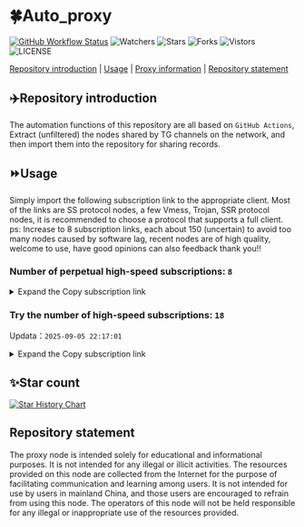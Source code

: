 # 🍀Auto_proxy
[![GitHub Workflow Status](https://img.shields.io/github/actions/workflow/status/PangTouY00/Auto_proxy/main.yml?branch=main)](https://github.com/PangTouY00/Auto_proxy/actions/workflows/main.yml?branch=main) 
![Watchers](https://img.shields.io/github/watchers/w1770946466/Auto_proxy) ![Stars](https://img.shields.io/github/stars/PangTouY00/Auto_proxy) ![Forks](https://img.shields.io/github/forks/w1770946466/Auto_proxy) ![Vistors](https://visitor-badge.laobi.icu/badge?page_id=PangTouY00.Auto_proxy) ![LICENSE](https://img.shields.io/badge/license-CC%20BY--SA%204.0-green.svg)

[Repository introduction](https://github.com/PangTouY00/Auto_proxy#Repositoryintroduction) | [Usage](https://github.com/PangTouY00/Auto_proxy#Usage) | [Proxy information](https://github.com/PangTouY00/Auto_proxy#Proxyinformation) | [Repository statement](https://github.com/PangTouY00/Auto_proxy#Repositorystatement)

## ✈️Repository introduction
The automation functions of this repository are all based on `GitHub Actions`,
Extract (unfiltered) the nodes shared by TG channels on the network, and then import them into the repository for sharing records.

## ⏩Usage
Simply import the following subscription link to the appropriate client. Most of the links are SS protocol nodes, a few Vmess, Trojan, SSR protocol nodes, it is recommended to choose a protocol that supports a full client.
ps: Increase to 8 subscription links, each about 150 (uncertain) to avoid too many nodes caused by software lag, recent nodes are of high quality, welcome to use, have good opinions can also feedback thank you!!

### Number of perpetual high-speed subscriptions: `8`

<details>
  <summary>Expand the Copy subscription link</summary>

  
- [Multiprotocol Base64 encoding](https://raw.githubusercontent.com/PangTouY00/Auto_proxy/main/Long_term_subscription1)
`https://raw.githubusercontent.com/PangTouY00/Auto_proxy/main/Long_term_subscription_num`
`Total number of merge nodes: 290`

- [Multiprotocol Base64 encoding](https://raw.githubusercontent.com/PangTouY00/Auto_proxy/main/Long_term_subscription1)
`https://raw.githubusercontent.com/PangTouY00/Auto_proxy/main/Long_term_subscription1`
`Total number of merge nodes: 37`

- [Multiprotocol Base64 encoding](https://raw.githubusercontent.com/PangTouY00/Auto_proxy/main/Long_term_subscription2)
`https://raw.githubusercontent.com/PangTouY00/Auto_proxy/main/Long_term_subscription2`
`Total number of merge nodes: 37`

- [Multiprotocol Base64 encoding](https://raw.githubusercontent.com/PangTouY00/Auto_proxy/main/Long_term_subscription3)
`https://raw.githubusercontent.com/PangTouY00/Auto_proxy/main/Long_term_subscription3`
`Total number of merge nodes: 37`

- [Multiprotocol Base64 encoding](https://raw.githubusercontent.com/PangTouY00/Auto_proxy/main/Long_term_subscription4)
`https://raw.githubusercontent.com/PangTouY00/Auto_proxy/main/Long_term_subscription4`
`Total number of merge nodes: 37`

- [Multiprotocol Base64 encoding](https://raw.githubusercontent.comPangTouY00/Auto_proxy/main/Long_term_subscription5)
`https://raw.githubusercontent.com/PangTouY00/Auto_proxy/main/Long_term_subscription5`
`Total number of merge nodes: 37`

- [Multiprotocol Base64 encoding](https://raw.githubusercontent.com/PangTouY00/Auto_proxy/main/Long_term_subscription6)
`https://raw.githubusercontent.com/PangTouY00/Auto_proxy/main/Long_term_subscription6`
`Total number of merge nodes: 37`

- [Multiprotocol Base64 encoding](https://raw.githubusercontent.com/PangTouY00/Auto_proxy/main/Long_term_subscription7)
`https://raw.githubusercontent.com/PangTouY00/Auto_proxy/main/Long_term_subscription7`
`Total number of merge nodes: 37`

- [Multiprotocol Base64 encoding](https://raw.githubusercontent.com/PangTouY00/Auto_proxy/main/Long_term_subscription8)
`https://raw.githubusercontent.com/PangTouY00/Auto_proxy/main/Long_term_subscription8`
`Total number of merge nodes: 31`

- [Clash subscription](https://raw.githubusercontent.com/PangTouY00/Auto_proxy/main/Long_term_subscription2.yaml)
`https://raw.githubusercontent.com/PangTouY00/Auto_proxy/main/Long_term_subscription1.yaml`


- [Clash subscription](https://raw.githubusercontent.com/PangTouY00/Auto_proxy/main/Long_term_subscription2.yaml)
`https://raw.githubusercontent.com/PangTouY00/Auto_proxy/main/Long_term_subscription2.yaml`


- [Clash subscription](https://raw.githubusercontent.com/PangTouY00/Auto_proxy/main/Long_term_subscription3.yaml)
`https://raw.githubusercontent.com/PangTouY00/Auto_proxy/main/Long_term_subscription3.yaml`
  
</details>

### Try the number of high-speed subscriptions: `18`
Updata：`2025-09-05 22:17:01`


<details>
  <summary>Expand the Copy subscription link</summary>  





















































































































































































































































































































































































































































































































































































































































































































































































































































































































































































































































































































































































































































































































































































































































































































































































































































































































































































































































































































































































































































































































































































































































































































































































































































































































































































































































































































































































































































































































































































































































































































































































































































































































































































































































































































































































































































































































































































































































































































































































































































































































































































































































































































































































































































































































































































































































































































































































































































































































































































































































































































































































































































































































































































































































































































































































































































































































































































































































































































































































































































































































































































































































































































































































































































































































































































































































































































































































































































































































































































































































































































































































































































































































































































































































































































































































































































































































































































































































































































































































































































































































































































































































































































































































































































































































































































































































































































































































































































































































































































































































































































































































































































































































































































































































































































































































































































































































































































































































































































































































































































































































































































































































































































































































































































































































































































































































































































































































































































































































































































































































































































































































































































































































































































































































































































































































































































































































































































































































































































































































































































































































































































































































































































































































































































































































































































































































































































































































































































































































































































































































































































































































































































































































































































































































































































































































































































































































































































































































































































































































































































































































































































































































































































































































































































































































































































































































































































































































































































































































































































































































































































































































































































































































































































































































































































































































































































































































































































































































































































































































































































































































































































































































































































































































































































































































































































































































































































































































































































































































































































































































































































































































































































































































































































































































































































































































































































































































































































































































































































































































































































































































































































































































































































































































































































































































































































































































































































































































































































































































































































































































































































































































































































































































































































































































































































































































































































































































































































































































































































































































































































































































































































































































































































































































































































































































































































































































































































































































































































































































































































































































































































































































































































































































































































































































































































































































































































































































































































































































































































































































































































































































































































































































































































































































































































































































































































































































































































































































































































































































































































































































































































































































































































































































































































































































































































>Trial subscription：
`https://dash.tuzivip03.top/api/v1/client/subscribe?token=8df158ffd0739522176bac5f00a871b4`




>Trial subscription：
`https://nekocloud.xx.kg/api/v1/client/subscribe?token=d57dc8b0e58556bfb697843cd86ae75a`




>Trial subscription：
`https://ldld.whtjdasha.com/api/v1/client/subscribe?token=392437c9d825b23666e4b51f3827e01b`




>Trial subscription：
`https://ld88.nxxbbf.com/api/v1/client/subscribe?token=a5b79d5d553c8429840b08635ee406be`




>Trial subscription：
`https://v2b.zyrhk.top/api/v1/client/subscribe?token=f642b9deefbe16d3b62c8b8812ae7a1e`




>Trial subscription：
`https://dash.tuzivip02.top/api/v1/client/subscribe?token=184d30eb66acb542ee78cffb0367a2cc`




>Trial subscription：
`https://dashuai.us/api/v1/client/subscribe?token=e245d18642b3ab2cf33ebb68193f9724`




>Trial subscription：
`https://cfvpn.com/api/v1/client/subscribe?token=9fe0e9c366f3fe810375fffa29da5399`




>Trial subscription：
`https://dl.vfkum.website/api/v1/client/subscribe?token=b0f14f1a1df1a34d20b59ade7a7035a3`




>Trial subscription：
`https://yywhale.com/api/v1/client/subscribe?token=a161e417a4c84e5e2f6f2df7f6aafe44`




>Trial subscription：
`https://www.eeevpn.com/api/v1/client/subscribe?token=96b467465fd70b1152d783ae883da3e2`




>Trial subscription：
`https://xiaohuolongjc.top/api/v1/client/subscribe?token=f540572b71eae1c8c2f7124cbbca31a1`




>Trial subscription：
`https://kingfisher.top/api/v1/client/subscribe?token=2404d96cb54534812e10a56e51048184`




>Trial subscription：
`https://qingyun.zybs.eu.org/api/v1/client/subscribe?token=5d3b5b234a6aba3fb7e82cd734b25b7a`




>Trial subscription：
`https://go.yueyun.de/api/v1/client/subscribe?token=9c7ba68ecc60feb00ccb4bbc8763774a`




>Trial subscription：
`https://dash.tuzivip01.top/api/v1/client/subscribe?token=8fb06bf6e3c991a7128674b7f87acafe`




>Trial subscription：
`https://nekocloud.qzz.io/api/v1/client/subscribe?token=c92742611aa0e821923a4a888ed4657c`




>Trial subscription：
`https://sdvpapi.meytsoyxx.com/api/v1/client/subscribe?token=bbf4d71cf4cce3b0c0cda2f7a31b32fa`



</details>

## ✨Star count
[![Star History Chart](https://api.star-history.com/svg?repos=PangTouY00/Auto_proxy&type=Date)](https://star-history.com/#w1770946466/Auto_proxy&Date)



## Repository statement
The proxy node is intended solely for educational and informational purposes. It is not intended for any illegal or illicit activities. The resources provided on this node are collected from the Internet for the purpose of facilitating communication and learning among users. It is not intended for use by users in mainland China, and those users are encouraged to refrain from using this node. The operators of this node will not be held responsible for any illegal or inappropriate use of the resources provided.
